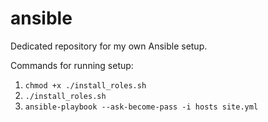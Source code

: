 # ansible
Dedicated repository for my own Ansible setup.

Commands for running setup:
1. `chmod +x ./install_roles.sh`
2. `./install_roles.sh`
3. `ansible-playbook --ask-become-pass -i hosts site.yml`